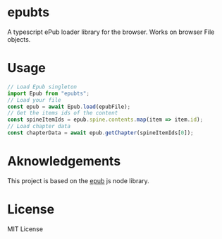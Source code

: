 # epubts

A typescript ePub loader library for the browser. Works on browser File objects.

# Usage

```typescript
// Load Epub singleton
import Epub from "epubts";
// Load your file
const epub = await Epub.load(epubFile);
// Get the items ids of the content
const spineItemIds = epub.spine.contents.map(item => item.id);
// Load chapter data
const chapterData = await epub.getChapter(spineItemIds[0]);
```

# Aknowledgements

This project is based on the [epub](https://github.com/julien-c/epub) js node library.

# License

MIT License
